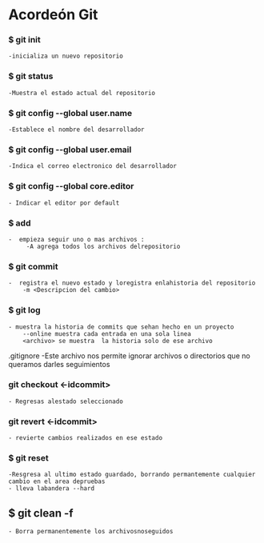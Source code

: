# Acordeón Git

### $ git init
    -inicializa un nuevo repositorio

### $ git status
    -Muestra el estado actual del repositorio

### $ git config --global user.name
    -Establece el nombre del desarrollador

### $ git config --global user.email
    -Indica el correo electronico del desarrollador

### $ git config  --global core.editor
    - Indicar el editor por default

### $ add
    -  empieza seguir uno o mas archivos :
         -A agrega todos los archivos delrepositorio

### $ git commit
    -  registra el nuevo estado y loregistra enlahistoria del repositorio
        -m <Descripcion del cambio>

### $ git log 
    - muestra la historia de commits que sehan hecho en un proyecto
        --online muestra cada entrada en una sola linea
        <archivo> se muestra  la historia solo de ese archivo

.gitignore
	-Este archivo nos permite ignorar archivos o directorios que no queramos darles seguimientos 


### git checkout <-idcommit> 
	- Regresas alestado seleccionado

### git revert <-idcommit>
	- revierte cambios realizados en ese estado

### $ git reset 
	-Resgresa al ultimo estado guardado, borrando permantemente cualquier cambio en el area depruebas
	- lleva labandera --hard

## $ git clean -f 
	- Borra permanentemente los archivosnoseguidos 
